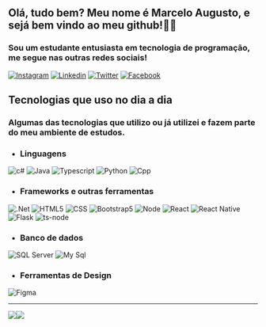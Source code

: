 ## Olá, tudo bem? Meu nome é Marcelo Augusto, e sejá bem vindo ao meu github!🖖🏻

### Sou um estudante entusiasta em tecnologia de programação, me segue nas outras redes sociais!

[![Instagram](https://img.shields.io/badge/Instagram-E4405F?style=for-the-badge&logo=instagram&logoColor=white)](https://www.instagram.com/marcelo.augusto1234/)
[![Linkedin](https://img.shields.io/badge/LinkedIn-0077B5?style=for-the-badge&logo=linkedin&logoColor=white)](https://www.linkedin.com/in/marcelo-augusto-825b2b202/)
[![Twitter](https://img.shields.io/badge/Twitter-1DA1F2?style=for-the-badge&logo=twitter&logoColor=white)](https://twitter.com/Telo_Augusto_O)
[![Facebook](https://img.shields.io/badge/Facebook-1877F2?style=for-the-badge&logo=facebook&logoColor=white)](https://www.facebook.com/profile.php?id=100042692251604)

## Tecnologias que uso no dia a dia

### Algumas das tecnologias que utilizo ou já utilizei e fazem parte do meu ambiente de estudos.
 - ### Linguagens 
<div style="display:inline_block">
  <img alignm="center" alt="c#" src="https://img.shields.io/badge/C%23-239120?style=for-the-badge&logo=c-sharp&logoColor=white"/>
  <img alignm="center" alt="Java" src="https://img.shields.io/badge/Java-ED8B00?style=for-the-badge&logo=java&logoColor=white"/>
  <img alignm="center" alt="Typescript" src="https://img.shields.io/badge/TypeScript-007ACC?style=for-the-badge&logo=typescript&logoColor=white"/>
 <img alignm="center" alt="Python" src="https://img.shields.io/badge/Python-3776AB?style=for-the-badge&logo=python&logoColor=white"/>
 <img alignm="center" alt="Cpp" src="https://img.shields.io/badge/C%2B%2B-00599C?style=for-the-badge&logo=c%2B%2B&logoColor=white"/>
 <div>

  - ### Frameworks e outras ferramentas
<div style="display: inline_block">
 <img alignm="center" alt=".Net" src="https://img.shields.io/badge/.NET-5C2D91?style=for-the-badge&logo=.net&logoColor=white"/>
 <img alignm="center" alt="HTML5" src="https://img.shields.io/badge/HTML5-E34F26?style=for-the-badge&logo=html5&logoColor=white"/>
 <img alignm="center" alt="CSS" src="https://img.shields.io/badge/CSS-239120?&style=for-the-badge&logo=css3&logoColor=white"/>
 <img alignm="center" alt="Bootstrap5" src="https://img.shields.io/badge/Bootstrap-563D7C?style=for-the-badge&logo=bootstrap&logoColor=white"/>
 <img alignm="center" alt="Node" src="https://img.shields.io/badge/Node.js-43853D?style=for-the-badge&logo=node.js&logoColor=white"/>
 <img alignm="center" alt="React" src="https://img.shields.io/badge/React-20232A?style=for-the-badge&logo=react&logoColor=61DAFB"/>
 <img alignm="center" alt="React Native" src="https://img.shields.io/badge/React_Native-20232A?style=for-the-badge&logo=react&logoColor=61DAFB"/>
 <img alignm="center" alt="Flask" src="https://img.shields.io/badge/Flask-000000?style=for-the-badge&logo=flask&logoColor=white"/>
 <img alignm="center" alt="ts-node" src="https://img.shields.io/badge/ts--node-3178C6?style=for-the-badge&logo=ts-node&logoColor=white"/>
<div>

 - ### Banco de dados
 <div style="display: inline_block">
   <img alignm="center" alt="SQL Server" src="https://img.shields.io/badge/Microsoft_SQL_Server-CC2927?style=for-the-badge&logo=microsoft-sql-server&logoColor=white"/>
   <img alignm="center" alt="My Sql" src="https://img.shields.io/badge/MySQL-00000F?style=for-the-badge&logo=mysql&logoColor=white"/>
 <div>

- ### Ferramentas de Design
<div style="display: inline_block">
  <img alignm="center" alt="Figma" src="https://img.shields.io/badge/Figma-F24E1E?style=for-the-badge&logo=figma&logoColor=white"/>
</div>
<hr/>

<div style="display: flex">
 <img src="https://github-readme-stats-sigma-five.vercel.app/api/top-langs/?username=Marcelo-A-O-S&layout=compact"/>
 <img src="https://github-readme-stats-sigma-five.vercel.app/api?username=Marcelo-A-O-S&show_icons=true&theme=dark"/>

</div>

